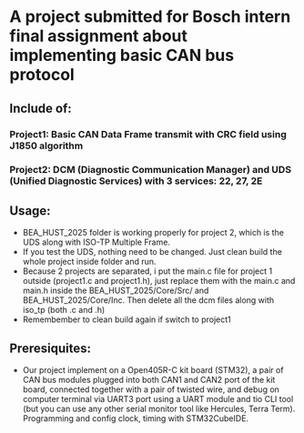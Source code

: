 # A project submitted for Bosch intern final assignment about implementing basic CAN bus protocol

## Include of:
### Project1: Basic CAN Data Frame transmit with CRC field using J1850 algorithm
### Project2: DCM (Diagnostic Communication Manager) and UDS (Unified Diagnostic Services) with 3 services: 22, 27, 2E

## Usage:
- BEA_HUST_2025 folder is working properly for project 2, which is the UDS along with ISO-TP Multiple Frame.
- If you test the UDS, nothing need to be changed. Just clean build the whole project inside folder and run.
- Because 2 projects are separated, i put the main.c file for project 1 outside (project1.c and project1.h), just replace them with the main.c and main.h inside the BEA_HUST_2025/Core/Src/ and BEA_HUST_2025/Core/Inc. Then delete all the dcm files along with iso_tp (both .c and .h)
- Remembember to clean build again if switch to project1

## Preresiquites:
- Our project implement on a Open405R-C kit board (STM32), a pair of CAN bus modules plugged into both CAN1 and CAN2 port of the kit board, connected together with a pair of twisted wire, and debug on computer terminal via UART3 port using a UART module and tio CLI tool (but you can use any other serial monitor tool like Hercules, Terra Term). Programming and config clock, timing with STM32CubeIDE.

